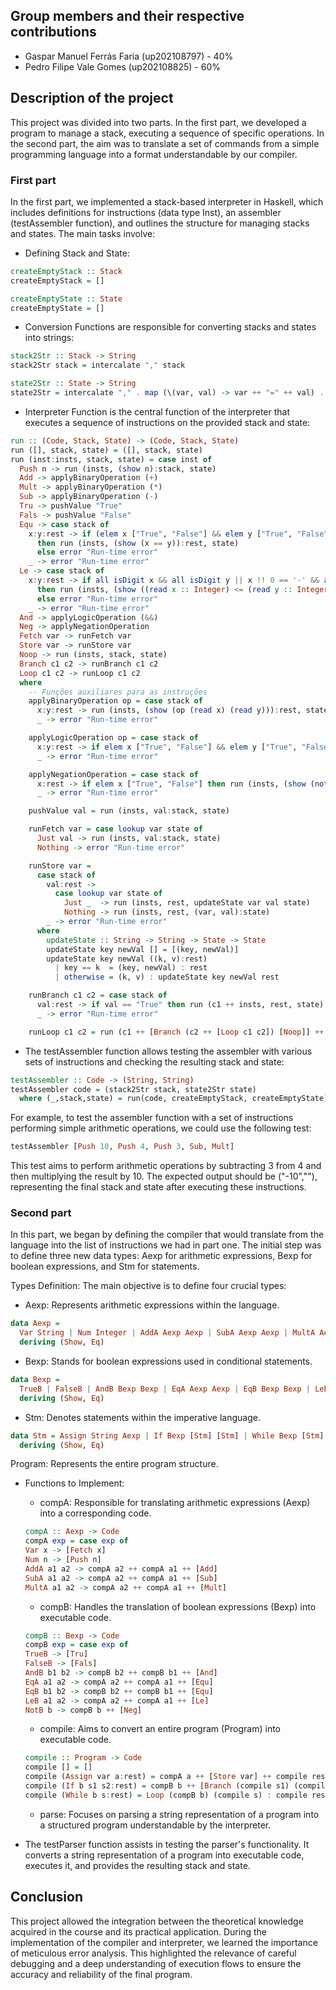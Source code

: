 ## Group members and their respective contributions
- Gaspar Manuel Ferrás Faria (up202108797) - 40%
- Pedro Filipe Vale Gomes (up202108825) - 60%

## Description of the project
This project was divided into two parts. In the first part, we developed a program to manage a stack, executing a sequence of specific operations. In the second part, the aim was to translate a set of commands from a simple programming language into a format understandable by our compiler.

### First part
In the first part, we implemented a stack-based interpreter in Haskell, which includes definitions for instructions (data type Inst), an assembler (testAssembler function), and outlines the structure for managing stacks and states.
The main tasks involve:

- Defining Stack and State:

```haskell
createEmptyStack :: Stack
createEmptyStack = []

createEmptyState :: State
createEmptyState = []
``````

- Conversion Functions are responsible for converting stacks and states into strings:

```haskell
stack2Str :: Stack -> String
stack2Str stack = intercalate "," stack

state2Str :: State -> String
state2Str = intercalate "," . map (\(var, val) -> var ++ "=" ++ val) . sort
``````

- Interpreter Function is the central function of the interpreter that executes a sequence of instructions on the provided stack and state:

```haskell
run :: (Code, Stack, State) -> (Code, Stack, State)
run ([], stack, state) = ([], stack, state)
run (inst:insts, stack, state) = case inst of
  Push n -> run (insts, (show n):stack, state)
  Add -> applyBinaryOperation (+)
  Mult -> applyBinaryOperation (*)
  Sub -> applyBinaryOperation (-)
  Tru -> pushValue "True"
  Fals -> pushValue "False"
  Equ -> case stack of 
    x:y:rest -> if (elem x ["True", "False"] && elem y ["True", "False"]) || (all isDigit x && all isDigit y || x !! 0 == '-' && all isDigit (drop 1 x) && y !! 0 == '-' && all isDigit (drop 1 y))
      then run (insts, (show (x == y)):rest, state)
      else error "Run-time error"
    _ -> error "Run-time error"
  Le -> case stack of
    x:y:rest -> if all isDigit x && all isDigit y || x !! 0 == '-' && all isDigit (drop 1 x) && y !! 0 == '-' && all isDigit (drop 1 y)
      then run (insts, (show ((read x :: Integer) <= (read y :: Integer))):rest, state)
      else error "Run-time error"
    _ -> error "Run-time error"
  And -> applyLogicOperation (&&)
  Neg -> applyNegationOperation
  Fetch var -> runFetch var
  Store var -> runStore var
  Noop -> run (insts, stack, state)
  Branch c1 c2 -> runBranch c1 c2
  Loop c1 c2 -> runLoop c1 c2
  where
    -- Funções auxiliares para as instruções
    applyBinaryOperation op = case stack of
      x:y:rest -> run (insts, (show (op (read x) (read y))):rest, state)
      _ -> error "Run-time error"

    applyLogicOperation op = case stack of
      x:y:rest -> if elem x ["True", "False"] && elem y ["True", "False"] then run (insts, (show (op (read x) (read y))):rest, state) else error "Run-time error"
      _ -> error "Run-time error"

    applyNegationOperation = case stack of
      x:rest -> if elem x ["True", "False"] then run (insts, (show (not (read x))):rest, state) else error "Run-time error"
      _ -> error "Run-time error"

    pushValue val = run (insts, val:stack, state)

    runFetch var = case lookup var state of
      Just val -> run (insts, val:stack, state)
      Nothing -> error "Run-time error"

    runStore var =
      case stack of
        val:rest ->
          case lookup var state of
            Just _  -> run (insts, rest, updateState var val state)
            Nothing -> run (insts, rest, (var, val):state)
        _ -> error "Run-time error"
      where
        updateState :: String -> String -> State -> State
        updateState key newVal [] = [(key, newVal)]
        updateState key newVal ((k, v):rest)
          | key == k  = (key, newVal) : rest
          | otherwise = (k, v) : updateState key newVal rest

    runBranch c1 c2 = case stack of
      val:rest -> if val == "True" then run (c1 ++ insts, rest, state) else if val == "False" then run (c2 ++ insts, rest, state) else error "Run-time error"
      _ -> error "Run-time error"

    runLoop c1 c2 = run (c1 ++ [Branch (c2 ++ [Loop c1 c2]) [Noop]] ++ insts, stack, state)
``````

- The testAssembler function allows testing the assembler with various sets of instructions and checking the resulting stack and state:

```haskell
testAssembler :: Code -> (String, String)
testAssembler code = (stack2Str stack, state2Str state)
  where (_,stack,state) = run(code, createEmptyStack, createEmptyState)
``````
For example, to test the assembler function with a set of instructions performing simple arithmetic operations, we could use the following test:

```haskell
testAssembler [Push 10, Push 4, Push 3, Sub, Mult]
``````

This test aims to perform arithmetic operations by subtracting 3 from 4 and then multiplying the result by 10. The expected output should be ("-10",""), representing the final stack and state after executing these instructions.


### Second part

In this part, we began by defining the compiler that would translate from the language into the list of instructions we had in part one. The initial step was to define three new data types: Aexp for arithmetic expressions, Bexp for boolean expressions, and Stm for statements.

Types Definition: The main objective is to define four crucial types:

- Aexp: Represents arithmetic expressions within the language.

```haskell
data Aexp = 
  Var String | Num Integer | AddA Aexp Aexp | SubA Aexp Aexp | MultA Aexp Aexp
  deriving (Show, Eq)
``````

- Bexp: Stands for boolean expressions used in conditional statements.

```haskell
data Bexp = 
  TrueB | FalseB | AndB Bexp Bexp | EqA Aexp Aexp | EqB Bexp Bexp | LeB Aexp Aexp | NotB Bexp
  deriving (Show, Eq)
``````

- Stm: Denotes statements within the imperative language.

```haskell
data Stm = Assign String Aexp | If Bexp [Stm] [Stm] | While Bexp [Stm] | Seq [Stm]
  deriving (Show, Eq)
``````


Program: Represents the entire program structure.

- Functions to Implement:

     - compA: Responsible for translating arithmetic expressions (Aexp) into a corresponding code.

     ```haskell
     compA :: Aexp -> Code
     compA exp = case exp of
    Var x -> [Fetch x]
    Num n -> [Push n]
    AddA a1 a2 -> compA a2 ++ compA a1 ++ [Add]
    SubA a1 a2 -> compA a2 ++ compA a1 ++ [Sub]
    MultA a1 a2 -> compA a2 ++ compA a1 ++ [Mult]
     ``````

    - compB: Handles the translation of boolean expressions (Bexp) into executable code.

     ```haskell
     compB :: Bexp -> Code
    compB exp = case exp of
    TrueB -> [Tru]
    FalseB -> [Fals]
    AndB b1 b2 -> compB b2 ++ compB b1 ++ [And]
    EqA a1 a2 -> compA a2 ++ compA a1 ++ [Equ]
    EqB b1 b2 -> compB b2 ++ compB b1 ++ [Equ]
    LeB a1 a2 -> compA a2 ++ compA a1 ++ [Le]
    NotB b -> compB b ++ [Neg] 
     ``````

    - compile: Aims to convert an entire program (Program) into executable code.

    ```haskell
    compile :: Program -> Code
    compile [] = []
    compile (Assign var a:rest) = compA a ++ [Store var] ++ compile rest
    compile (If b s1 s2:rest) = compB b ++ [Branch (compile s1) (compile s2)] ++ compile rest
    compile (While b s:rest) = Loop (compB b) (compile s) : compile rest
     `````` 

    - parse: Focuses on parsing a string representation of a program into a structured program understandable by the interpreter.

- The testParser function assists in testing the parser's functionality. It converts a string representation of a program into executable code, executes it, and provides the resulting stack and state.


## Conclusion


This project allowed the integration between the theoretical knowledge acquired in the course and its practical application. During the implementation of the compiler and interpreter, we learned the importance of meticulous error analysis. This highlighted the relevance of careful debugging and a deep understanding of execution flows to ensure the accuracy and reliability of the final program.
